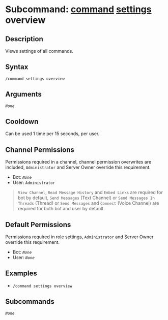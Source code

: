 # Subcommand: [command](../command.md) [settings](./settings.md) overview

## Description

Views settings of all commands.

## Syntax

```
/command settings overview
```

## Arguments

*`None`*

## Cooldown

Can be used 1 time per 15 seconds, per user.

## Channel Permissions

Permissions required in a channel, channel permission overwrites are included, `Administrator` and Server Owner override this requirement.

- Bot: *`None`*
- User: `Administrator`

> `View Channel`, `Read Message History` and `Embed Links` are required for bot by default, `Send Messages` (Text Channel) or `Send Messages In Threads` (Thread) or `Send Messages` and `Connect` (Voice Channel) are required for both bot and user by default.

## Default Permissions

Permissions required in role settings, `Administrator` and Server Owner override this requirement.

- Bot: *`None`*
- User: *`None`*

## Examples

- `/command settings overview`

## Subcommands

*`None`*

